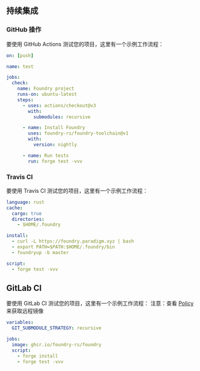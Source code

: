 ## 持续集成

### GitHub 操作

要使用 GitHub Actions 测试您的项目，这里有一个示例工作流程：

```yml
on: [push]

name: test

jobs:
  check:
    name: Foundry project
    runs-on: ubuntu-latest
    steps:
      - uses: actions/checkout@v3
        with:
          submodules: recursive

      - name: Install Foundry
        uses: foundry-rs/foundry-toolchain@v1
        with:
          version: nightly

      - name: Run tests
        run: forge test -vvv
```

### Travis CI

要使用 Travis CI 测试您的项目，这里有一个示例工作流程：

```yml
language: rust
cache:
  cargo: true
  directories:
    - $HOME/.foundry

install:
  - curl -L https://foundry.paradigm.xyz | bash
  - export PATH=$PATH:$HOME/.foundry/bin
  - foundryup -b master

script:
  - forge test -vvv
```

## GitLab CI

要使用 GitLab CI 测试您的项目，这里有一个示例工作流程：
注意：查看 [Policy](https://docs.gitlab.com/runner/executors/docker.html#how-pull-policies-work) 来获取远程镜像

```yml
variables:
  GIT_SUBMODULE_STRATEGY: recursive

jobs:
  image: ghcr.io/foundry-rs/foundry
  script:
    - forge install
    - forge test -vvv
```
